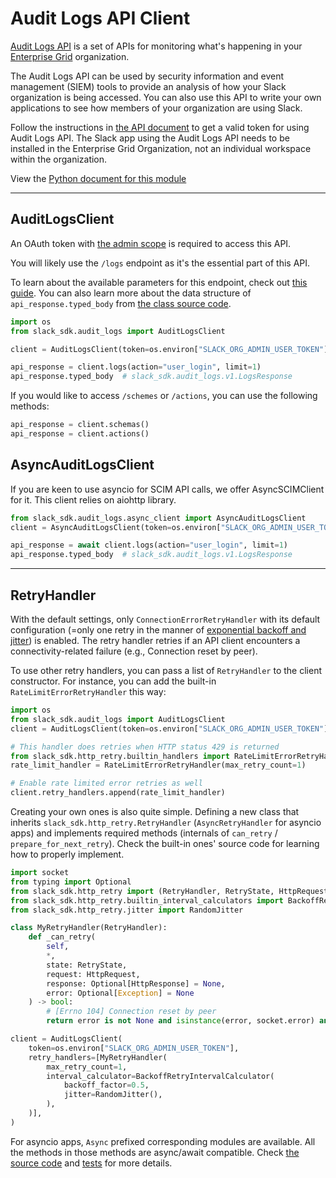 # Audit Logs API Client

[Audit Logs API](https://api.slack.com/admins/audit-logs) is a set of
APIs for monitoring what's happening in your [Enterprise
Grid](https://api.slack.com/enterprise/grid) organization.

The Audit Logs API can be used by security information and event
management (SIEM) tools to provide an analysis of how your Slack
organization is being accessed. You can also use this API to write your
own applications to see how members of your organization are using
Slack.

Follow the instructions in [the API
document](https://api.slack.com/admins/audit-logs) to get a valid token
for using Audit Logs API. The Slack app using the Audit Logs API needs
to be installed in the Enterprise Grid Organization, not an individual
workspace within the organization.

View the [Python document for this module](https://slack.dev/python-slack-sdk/api-docs/slack_sdk/)

---

## AuditLogsClient

An OAuth token with [the admin
scope](https://api.slack.com/scopes/admin) is required to access this
API.

You will likely use the `/logs` endpoint as it's the essential part of
this API.

To learn about the available parameters for this endpoint, check out
[this
guide](https://api.slack.com/admins/audit-logs#how_to_call_the_audit_logs_api).
You can also learn more about the data structure of
`api_response.typed_body` from [the class source
code](https://github.com/slackapi/python-slack-sdk/blob/main/slack_sdk/audit_logs/v1/logs.py).

``` python
import os
from slack_sdk.audit_logs import AuditLogsClient

client = AuditLogsClient(token=os.environ["SLACK_ORG_ADMIN_USER_TOKEN"])

api_response = client.logs(action="user_login", limit=1)
api_response.typed_body  # slack_sdk.audit_logs.v1.LogsResponse
```

If you would like to access `/schemes` or `/actions`, you can use the
following methods:

``` python
api_response = client.schemas()
api_response = client.actions()
```

## AsyncAuditLogsClient

If you are keen to use asyncio for SCIM API calls, we offer
AsyncSCIMClient for it. This client relies on aiohttp library.

``` python
from slack_sdk.audit_logs.async_client import AsyncAuditLogsClient
client = AsyncAuditLogsClient(token=os.environ["SLACK_ORG_ADMIN_USER_TOKEN"])

api_response = await client.logs(action="user_login", limit=1)
api_response.typed_body  # slack_sdk.audit_logs.v1.LogsResponse
```

---

## RetryHandler

With the default settings, only `ConnectionErrorRetryHandler` with its
default configuration (=only one retry in the manner of [exponential
backoff and
jitter](https://aws.amazon.com/blogs/architecture/exponential-backoff-and-jitter/))
is enabled. The retry handler retries if an API client encounters a
connectivity-related failure (e.g., Connection reset by peer).

To use other retry handlers, you can pass a list of `RetryHandler` to
the client constructor. For instance, you can add the built-in
`RateLimitErrorRetryHandler` this way:

``` python
import os
from slack_sdk.audit_logs import AuditLogsClient
client = AuditLogsClient(token=os.environ["SLACK_ORG_ADMIN_USER_TOKEN"])

# This handler does retries when HTTP status 429 is returned
from slack_sdk.http_retry.builtin_handlers import RateLimitErrorRetryHandler
rate_limit_handler = RateLimitErrorRetryHandler(max_retry_count=1)

# Enable rate limited error retries as well
client.retry_handlers.append(rate_limit_handler)
```

Creating your own ones is also quite simple. Defining a new class that
inherits `slack_sdk.http_retry.RetryHandler` (`AsyncRetryHandler` for
asyncio apps) and implements required methods (internals of `can_retry`
/ `prepare_for_next_retry`). Check the built-in ones' source code for
learning how to properly implement.

``` python
import socket
from typing import Optional
from slack_sdk.http_retry import (RetryHandler, RetryState, HttpRequest, HttpResponse)
from slack_sdk.http_retry.builtin_interval_calculators import BackoffRetryIntervalCalculator
from slack_sdk.http_retry.jitter import RandomJitter

class MyRetryHandler(RetryHandler):
    def _can_retry(
        self,
        *,
        state: RetryState,
        request: HttpRequest,
        response: Optional[HttpResponse] = None,
        error: Optional[Exception] = None
    ) -> bool:
        # [Errno 104] Connection reset by peer
        return error is not None and isinstance(error, socket.error) and error.errno == 104

client = AuditLogsClient(
    token=os.environ["SLACK_ORG_ADMIN_USER_TOKEN"],
    retry_handlers=[MyRetryHandler(
        max_retry_count=1,
        interval_calculator=BackoffRetryIntervalCalculator(
            backoff_factor=0.5,
            jitter=RandomJitter(),
        ),
    )],
)
```

For asyncio apps, `Async` prefixed corresponding modules are available.
All the methods in those methods are async/await compatible. Check [the
source
code](https://github.com/slackapi/python-slack-sdk/blob/main/slack_sdk/http_retry/async_handler.py)
and
[tests](https://github.com/slackapi/python-slack-sdk/blob/main/tests/slack_sdk_async/web/test_async_web_client_http_retry.py)
for more details.
